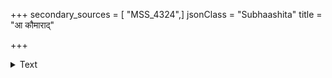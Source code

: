 +++
secondary_sources = [ "MSS_4324",]
jsonClass = "Subhaashita"
title = "आ कौमाराद्"

+++

<details><summary>Text</summary>

आ कौमाराद् गुरुचरणशुश्रूषया ब्रह्मविद्या- स्वास्थायास्थामहह, महतीमर्जितं कौशलं यत्।  
निद्राहेतोर्निशि निशि कथाः शृण्वतां पार्थिवानां कालक्षेपौपयिकमिदमप्याः कथं पर्यणंसीत्॥
</details>
